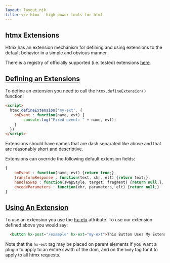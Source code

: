```yaml
---
layout: layout.njk
title: </> htmx - high power tools for html
---
```


## htmx Extensions

Htmx has an extension mechanism for defining and using extensions to the default behavior in a simple and obvious manner.

There is a registry of officially supported (i.e. tested) extensions [here](/official-extensions).

## <a name="defining"></a>[Defining an Extensions](#defining)

To define an extension you need to call the `htmx.defineExtension()` function:

```html
<script>
  htmx.defineExtension('my-ext', {
    onEvent : function(name, evt) {
        console.log("Fired event: " + name, evt);
    }
  })
</script>
```

Extensions should have names that are dash separated like above and that are reasonably short and descriptive.

Extensions can override the following default extension fields:

```javascript
{
    onEvent : function(name, evt) {return true;},
    transformResponse : function(text, xhr, elt) {return text;},
    handleSwap : function(swapStyle, target, fragment) {return null;},
    encodeParameters : function(xhr, parameters, elt) {return null;}
}
```

## <a name="using"></a>[Using An Extension](#using)

To use an extension you use the [hx-etx](/attributes/hx-ext) attribute.  To use our extension defined above you
would say:

```html
  <button hx-post="/example" hx-ext="my-ext">This Button Uses My Extension</button>
```

Note that the `hx-ext` tag may be placed on parent elements if you want a plugin to apply to an entire swath of the dom,
and on the `body` tag for it to apply to all htmx requests.